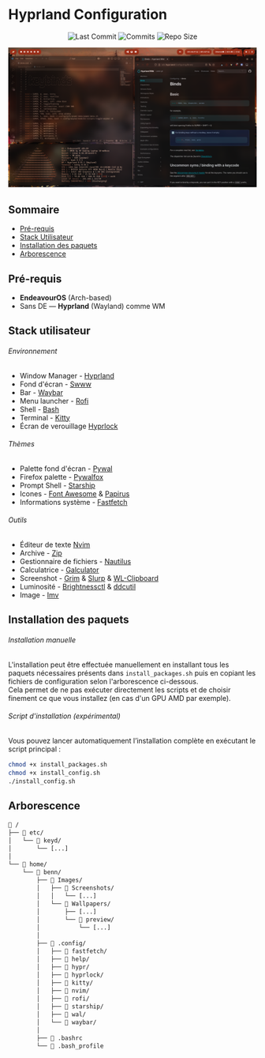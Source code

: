 # Hyprland Configuration

<div align="center">

![Last Commit](https://img.shields.io/github/last-commit/bennvk/Hyprland-Configuration?style=for-the-badge&label=LAST%20COMMIT&logo=git&logoColor=white&labelColor=1f2430&color=8bd5f7)
![Commits](https://img.shields.io/github/commit-activity/y/bennvk/Hyprland-Configuration?style=for-the-badge&label=COMMITS&logo=git&logoColor=white&labelColor=1f2430&color=f5a97f)
![Repo Size](https://img.shields.io/github/repo-size/bennvk/Hyprland-Configuration?style=for-the-badge&label=REPO%20SIZE&logo=github&logoColor=white&labelColor=1f2430&color=a6da95)

<img src="Images/Screenshots/screenshot.png" alt="Screenshot" width="650" />

</div>

## Sommaire

- [Pré-requis](#Pré-requis)
- [Stack Utilisateur](#Stack-Utilisateur)
- [Installation des paquets](#Installation-des-paquets)
- [Arborescence](#Arborescence)

## Pré-requis

- **EndeavourOS** (Arch-based)
- Sans DE — **Hyprland** (Wayland) comme WM

## Stack utilisateur

###### Environnement

- Window Manager - [Hyprland](https://wiki.hyprland.org/)
- Fond d'écran - [Swww](https://github.com/LGFae/swww)
- Bar - [Waybar](https://wiki.archlinux.org/title/Waybar)
- Menu launcher - [Rofi](https://wiki.archlinux.org/title/Rofi)
- Shell - [Bash](https://wiki.archlinux.org/title/Bash)
- Terminal - [Kitty](https://wiki.archlinux.org/title/Kitty)
- Écran de verouillage [Hyprlock](https://archlinux.org/packages/extra/x86_64/hyprlock/)

###### Thèmes

- Palette fond d'écran - [Pywal](https://archlinux.org/packages/extra/any/python-pywal/)
- Firefox palette - [Pywalfox](https://github.com/Frewacom/pywalfox)
- Prompt Shell - [Starship](https://starship.rs/)
- Icones - [Font Awesome](https://archlinux.org/packages/extra/any/ttf-font-awesome/) & [Papirus](https://archlinux.org/packages/extra/any/papirus-icon-theme/)
- Informations système - [Fastfetch](https://archlinux.org/packages/extra/x86_64/fastfetch/)

###### Outils

- Éditeur de texte [Nvim](https://neovim.io/)
- Archive - [Zip](https://man.archlinux.org/man/zip.1.e)
- Gestionnaire de fichiers - [Nautilus](https://archlinux.org/packages/extra/x86_64/nautilus/)
- Calculatrice - [Galculator](https://archlinux.org/packages/extra/x86_64/galculator/)
- Screenshot - [Grim](https://archlinux.org/packages/extra/x86_64/grim/) & [Slurp](https://archlinux.org/packages/extra/x86_64/slurp/) & [WL-Clipboard](https://archlinux.org/packages/extra/x86_64/wl-clipboard/)
- Luminosité - [Brightnessctl](https://archlinux.org/packages/extra/x86_64/brightnessctl/) & [ddcutil](https://archlinux.org/packages/extra/x86_64/ddcutil/)
- Image - [Imv](https://archlinux.org/packages/extra/x86_64/imv/)

## Installation des paquets

###### Installation manuelle

L'installation peut être effectuée manuellement en installant tous les paquets nécessaires présents dans `install_packages.sh` puis en copiant les fichiers de configuration selon l'arborescence ci-dessous.  
Cela permet de ne pas exécuter directement les scripts et de choisir finement ce que vous installez (en cas d'un GPU AMD par exemple).

###### Script d'installation (expérimental)

Vous pouvez lancer automatiquement l’installation complète en exécutant le script principal :  

```bash
chmod +x install_packages.sh
chmod +x install_config.sh
./install_config.sh
```

## Arborescence

```
📁 /
├── 📁 etc/
│   └── 📁 keyd/
│       └── [...]
│
└── 📁 home/
    └── 📁 benn/
        ├── 📁 Images/
        │   ├── 📁 Screenshots/
        │   │   └── [...]
        │   └── 📁 Wallpapers/
        │       ├── [...]
        │       └── 📁 preview/
        │           └── [...]
        │
        ├── 📁 .config/
        │   ├── 📁 fastfetch/
        │   ├── 📁 help/
        │   ├── 📁 hypr/
        │   ├── 📁 hyprlock/
        │   ├── 📁 kitty/
        │   ├── 📁 nvim/
        │   ├── 📁 rofi/
        │   ├── 📁 starship/
        │   ├── 📁 wal/
        │   └── 📁 waybar/
        │
        ├── 📄 .bashrc
        └── 📄 .bash_profile
```
